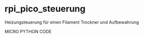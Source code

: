 # rpi_pico_steuerung

Heizungsteuerung für einen Filament Trockner und Aufbewahrung

MICRO PYTHON CODE